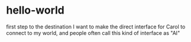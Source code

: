 # hello-world
first step to the destination
I want to make the direct interface for Carol to connect to my world, and people often call this kind of interface as "AI"

